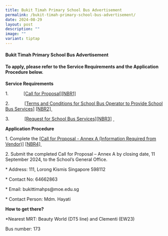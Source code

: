 ```yaml
---
title: Bukit Timah Primary School Bus Advertisement
permalink: /bukit-timah-primary-school-bus-advertisement/
date: 2024-08-29
layout: post
description: ""
image: ""
variant: tiptap
---
```

<h4><strong>Bukit Timah Primary School Bus Advertisement</strong></h4>
<h4>To apply, please refer to the Service Requirements and the Application Procedure below.</h4>
<p><strong>Service Requirements</strong>
</p>
<p>1.&nbsp;&nbsp;&nbsp;&nbsp;&nbsp;&nbsp;&nbsp;&nbsp;&nbsp;&nbsp;&nbsp;
<a href="/files/2024/Call_for_Proposals__For_Single_Bus_Service__BTPS.pdf" rel="noopener noreferrer nofollow" target="_blank">[Call for Proposal]</a><a href="/files/2024/Call_for_Proposals__For_Single_Bus_Service__BTPS.pdf" class="msocomanchor" rel="noopener noreferrer nofollow" target="_blank">[NBR1]</a>&nbsp;
&nbsp;</p>
<p>2.&nbsp;&nbsp;&nbsp;&nbsp;&nbsp;&nbsp;&nbsp;&nbsp;&nbsp;&nbsp;&nbsp;
<a href="/files/2024/TC_for_School_Bus_Operator_to_Provide_School_Bus_Services__For_Single_Bus_Service__BTPS.pdf" rel="noopener noreferrer nofollow" target="_blank">[Terms and Conditions for School Bus Operator to Provide School Bus Services]</a>
<a href="/files/2024/TC_for_School_Bus_Operator_to_Provide_School_Bus_Services__For_Single_Bus_Service__BTPS.pdf" class="msocomanchor" rel="noopener noreferrer nofollow" target="_blank">[NBR2]</a><a href="/files/2024/TC_for_School_Bus_Operator_to_Provide_School_Bus_Services__For_Single_Bus_Service__BTPS.pdf" rel="noopener noreferrer nofollow" target="_blank">&nbsp;</a>&nbsp;</p>
<p>3.&nbsp;&nbsp;&nbsp;&nbsp;&nbsp;&nbsp;&nbsp;&nbsp;&nbsp;&nbsp;&nbsp;
<a href="/files/2024/Request_for_School_Bus_Service_and_TC_Governing_the_Requests_for_Services___For_Single_Bus_Service__BTPS.pdf" rel="noopener noreferrer nofollow" target="_blank">[Request for School Bus Services]</a><a href="/files/2024/Request_for_School_Bus_Service_and_TC_Governing_the_Requests_for_Services___For_Single_Bus_Service__BTPS.pdf" class="msocomanchor" rel="noopener noreferrer nofollow" target="_blank">[NBR3]</a>
<a href="/files/2024/Request_for_School_Bus_Service_and_TC_Governing_the_Requests_for_Services___For_Single_Bus_Service__BTPS.pdf" rel="noopener noreferrer nofollow" target="_blank">&nbsp;</a>
</p>
<p></p>
<p><strong>Application Procedure</strong>
</p>
<p>1. Complete the<a rel="noopener noreferrer nofollow" target="_blank"> </a>
<a href="/files/2024/Information_from_Vendor__For_Single_Bus_Service__BTPS.pdf" rel="noopener noreferrer nofollow" target="_blank">[Call for Proposal - Annex A (Information Required from Vendor)]</a>
<a href="/files/2024/Information_from_Vendor__For_Single_Bus_Service__BTPS.pdf" class="msocomanchor" rel="noopener noreferrer nofollow" target="_blank">[NBR4]</a><a href="/files/2024/Information_from_Vendor__For_Single_Bus_Service__BTPS.pdf" rel="noopener noreferrer nofollow" target="_blank">&nbsp;</a>
</p>
<p>2. Submit the completed Call for Proposal – Annex A by closing date, 11
September 2024, to the School’s General Office.</p>
<p>* Address: 111, Lorong Kismis Singapore 598112</p>
<p>* Contact No: 64662863</p>
<p>* Email: <a rel="noopener noreferrer nofollow" target="_blank">bukittimahps@moe.edu.sg</a>
</p>
<p>* Contact Person: Mdm. Hayati</p>
<p><strong>How to get there?</strong>
</p>
<p>*Nearest MRT: Beauty World (DT5 line) and Clementi (EW23)</p>
<p>Bus number: 173</p>